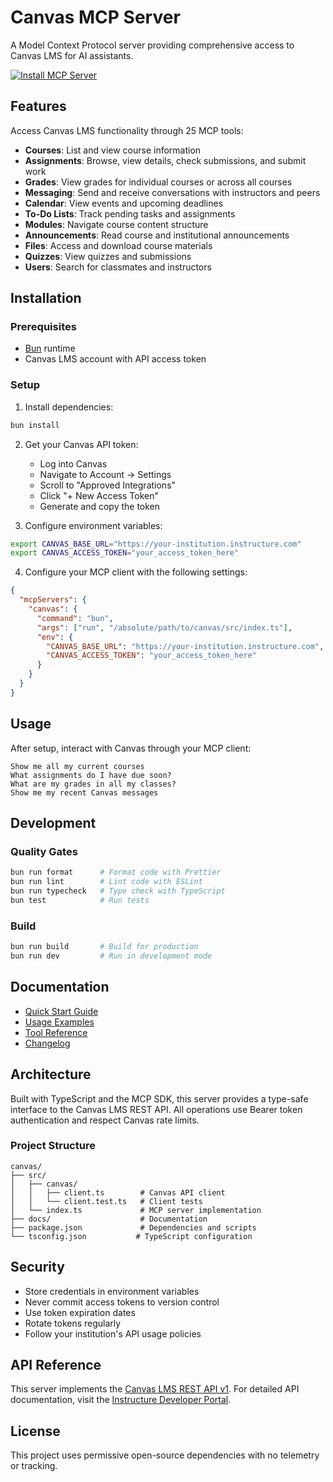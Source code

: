 # Canvas MCP Server

A Model Context Protocol server providing comprehensive access to Canvas LMS for AI assistants.

[![Install MCP Server](https://cursor.com/deeplink/mcp-install-dark.svg)](https://cursor.com/en-US/install-mcp?name=canvas&config=eyJjb21tYW5kIjoiYnVuIiwiYXJncyI6WyJydW4iLCIvYWJzb2x1dGUvcGF0aC90by9jYW52YXMvc3JjL2luZGV4LnRzIl0sImVudiI6eyJDQU5WQVNfQkFTRV9VUkwiOiJodHRwczovL3lvdXItaW5zdGl0dXRpb24uaW5zdHJ1Y3R1cmUuY29tIiwiQ0FOVkFTX0FDQ0VTU19UT0tFTiI6InlvdXJfYWNjZXNzX3Rva2VuX2hlcmUifX0%3D)

## Features

Access Canvas LMS functionality through 25 MCP tools:

- **Courses**: List and view course information
- **Assignments**: Browse, view details, check submissions, and submit work
- **Grades**: View grades for individual courses or across all courses
- **Messaging**: Send and receive conversations with instructors and peers
- **Calendar**: View events and upcoming deadlines
- **To-Do Lists**: Track pending tasks and assignments
- **Modules**: Navigate course content structure
- **Announcements**: Read course and institutional announcements
- **Files**: Access and download course materials
- **Quizzes**: View quizzes and submissions
- **Users**: Search for classmates and instructors

## Installation

### Prerequisites

- [Bun](https://bun.sh) runtime
- Canvas LMS account with API access token

### Setup

1. Install dependencies:
```bash
bun install
```

2. Get your Canvas API token:
   - Log into Canvas
   - Navigate to Account → Settings
   - Scroll to "Approved Integrations"
   - Click "+ New Access Token"
   - Generate and copy the token

3. Configure environment variables:
```bash
export CANVAS_BASE_URL="https://your-institution.instructure.com"
export CANVAS_ACCESS_TOKEN="your_access_token_here"
```

4. Configure your MCP client with the following settings:
```json
{
  "mcpServers": {
    "canvas": {
      "command": "bun",
      "args": ["run", "/absolute/path/to/canvas/src/index.ts"],
      "env": {
        "CANVAS_BASE_URL": "https://your-institution.instructure.com",
        "CANVAS_ACCESS_TOKEN": "your_access_token_here"
      }
    }
  }
}
```

## Usage

After setup, interact with Canvas through your MCP client:

```
Show me all my current courses
What assignments do I have due soon?
What are my grades in all my classes?
Show me my recent Canvas messages
```

## Development

### Quality Gates

```bash
bun run format      # Format code with Prettier
bun run lint        # Lint code with ESLint
bun run typecheck   # Type check with TypeScript
bun test            # Run tests
```

### Build

```bash
bun run build       # Build for production
bun run dev         # Run in development mode
```

## Documentation

- [Quick Start Guide](docs/QUICKSTART.md)
- [Usage Examples](docs/USAGE.md)
- [Tool Reference](docs/TOOLS.md)
- [Changelog](docs/CHANGELOG.md)

## Architecture

Built with TypeScript and the MCP SDK, this server provides a type-safe interface to the Canvas LMS REST API. All operations use Bearer token authentication and respect Canvas rate limits.

### Project Structure

```
canvas/
├── src/
│   ├── canvas/
│   │   ├── client.ts        # Canvas API client
│   │   └── client.test.ts   # Client tests
│   └── index.ts             # MCP server implementation
├── docs/                    # Documentation
├── package.json             # Dependencies and scripts
└── tsconfig.json           # TypeScript configuration
```

## Security

- Store credentials in environment variables
- Never commit access tokens to version control
- Use token expiration dates
- Rotate tokens regularly
- Follow your institution's API usage policies

## API Reference

This server implements the [Canvas LMS REST API v1](https://canvas.instructure.com/doc/api/). For detailed API documentation, visit the [Instructure Developer Portal](https://developerdocs.instructure.com/).

## License

This project uses permissive open-source dependencies with no telemetry or tracking.
